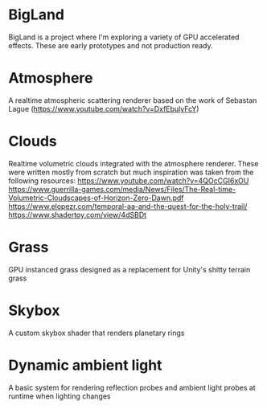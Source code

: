 # BigLand
 
BigLand is a project where I'm exploring a variety of GPU accelerated effects. These are early prototypes and not production ready.

# Atmosphere
A realtime atmospheric scattering renderer based on the work of Sebastan Lague (https://www.youtube.com/watch?v=DxfEbulyFcY)

# Clouds
Realtime volumetric clouds integrated with the atmosphere renderer. These were written mostly from scratch but much inspiration was taken from the following resources:
https://www.youtube.com/watch?v=4QOcCGI6xOU
https://www.guerrilla-games.com/media/News/Files/The-Real-time-Volumetric-Cloudscapes-of-Horizon-Zero-Dawn.pdf
https://www.elopezr.com/temporal-aa-and-the-quest-for-the-holy-trail/
https://www.shadertoy.com/view/4dSBDt

# Grass
GPU instanced grass designed as a replacement for Unity's shitty terrain grass

# Skybox
A custom skybox shader that renders planetary rings

# Dynamic ambient light
A basic system for rendering reflection probes and ambient light probes at runtime when lighting changes